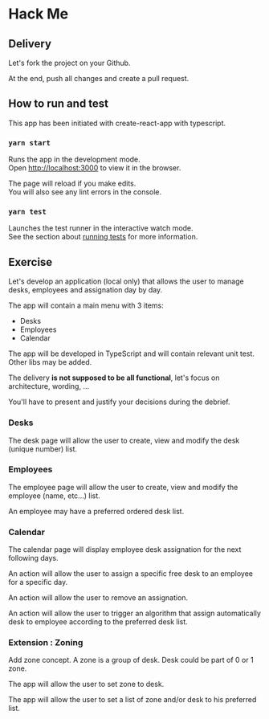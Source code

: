# Hack Me

## Delivery

Let's fork the project on your Github.

At the end, push all changes and create a pull request.

## How to run and test

This app has been initiated with create-react-app with typescript.

### `yarn start`

Runs the app in the development mode.\
Open [http://localhost:3000](http://localhost:3000) to view it in the browser.

The page will reload if you make edits.\
You will also see any lint errors in the console.

### `yarn test`

Launches the test runner in the interactive watch mode.\
See the section about [running tests](https://facebook.github.io/create-react-app/docs/running-tests) for more information.


## Exercise

Let's develop an application (local only) that allows the user to manage desks, employees and assignation day by day.

The app will contain a main menu with 3 items:

- Desks
- Employees
- Calendar

The app will be developed in TypeScript and will contain relevant unit test. Other libs may be added.

The delivery **is not supposed to be all functional**, let's focus on architecture, wording, ...

You'll have to present and justify your decisions during the debrief.

### Desks

The desk page will allow the user to create, view and modify the desk (unique number) list.


### Employees

The employee page will allow the user to create, view and modify the employee (name, etc...) list.

An employee may have a preferred ordered desk list.


### Calendar

The calendar page will display employee desk assignation for the next following days.

An action will allow the user to assign a specific free desk to an employee for a specific day.

An action will allow the user to remove an assignation.

An action will allow the user to trigger an algorithm that assign automatically desk to employee according to the preferred desk list.


### Extension : Zoning

Add zone concept. A zone is a group of desk. Desk could be part of 0 or 1 zone.

The app will allow the user to set zone to desk.

The app will allow the user to set a list of zone and/or desk to his preferred list.




